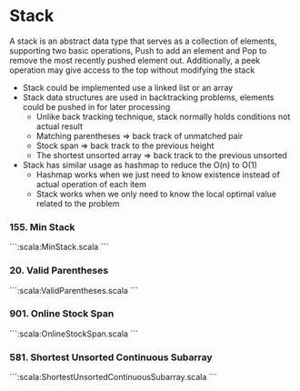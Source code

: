 # Stack
A stack is an abstract data type that serves as a collection of elements, supporting two basic operations, 
Push to add an element and Pop to remove the most recently pushed element out. 
Additionally, a peek operation may give access to the top without modifying the stack
- Stack could be implemented use a linked list or an array
- Stack data structures are used in backtracking problems, elements could be pushed in for later processing
  - Unlike back tracking technique, stack normally holds conditions not actual result
  - Matching parentheses => back track of unmatched pair
  - Stock span => back track to the previous height
  - The shortest unsorted array => back track to the previous unsorted
- Stack has similar usage as hashmap to reduce the O(n) to O(1)
  - Hashmap works when we just need to know existence instead of actual operation of each item
  - Stack works when we only need to know the local optimal value related to the problem

### 155. Min Stack
\```:scala:MinStack.scala
\```

### 20. Valid Parentheses
\```:scala:ValidParentheses.scala
\```

### 901. Online Stock Span
\```:scala:OnlineStockSpan.scala
\```

### 581. Shortest Unsorted Continuous Subarray
\```:scala:ShortestUnsortedContinuousSubarray.scala
\```